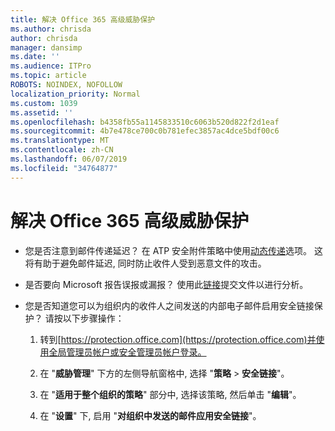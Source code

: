 ```yaml
---
title: 解决 Office 365 高级威胁保护
ms.author: chrisda
author: chrisda
manager: dansimp
ms.date: ''
ms.audience: ITPro
ms.topic: article
ROBOTS: NOINDEX, NOFOLLOW
localization_priority: Normal
ms.custom: 1039
ms.assetid: ''
ms.openlocfilehash: b4358fb55a1145833510c6063b520d822f2d1eaf
ms.sourcegitcommit: 4b7e478ce700c0b781efec3857ac4dce5bdf00c6
ms.translationtype: MT
ms.contentlocale: zh-CN
ms.lasthandoff: 06/07/2019
ms.locfileid: "34764877"
---
```

# <a name="troubleshooting-office-365-advanced-threat-protection"></a>解决 Office 365 高级威胁保护

- 您是否注意到邮件传递延迟？ 在 ATP 安全附件策略中使用[动态传递](https://docs.microsoft.com/office365/securitycompliance/dynamic-delivery-and-previewing)选项。 这将有助于避免邮件延迟, 同时防止收件人受到恶意文件的攻击。

- 是否要向 Microsoft 报告误报或漏报？ 使用此[链接](https://www.microsoft.com/wdsi/filesubmission/)提交文件以进行分析。

- 您是否知道您可以为组织内的收件人之间发送的内部电子邮件启用安全链接保护？ 请按以下步骤操作：

  1. 转到[https://protection.office.com](https://protection.office.com)并使用全局管理员帐户或安全管理员帐户登录。

  2. 在 "**威胁管理**" 下方的左侧导航窗格中, 选择 "**策略** \> **安全链接**"。

  3. 在 "**适用于整个组织的策略**" 部分中, 选择该策略, 然后单击 "**编辑**"。

  4. 在 "**设置**" 下, 启用 "**对组织中发送的邮件应用安全链接**"。
